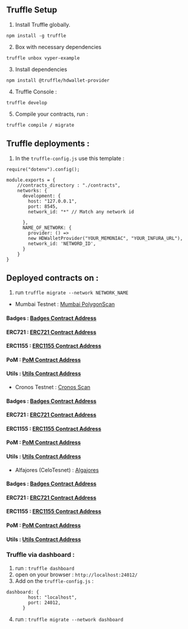 ## Truffle Setup 

1. Install Truffle globally.

`npm install -g truffle`

2. Box with necessary dependencies

`truffle unbox vyper-example`

3. Install dependencies 

``` npm install @truffle/hdwallet-provider ``` 

4. Truffle Console :

`truffle develop`

5. Compile your contracts, run :

`truffle compile / migrate`


## Truffle deployments :

1. In the ``` truffle-config.js ``` use this template : 

``` const HDWalletProvider = require('@truffle/hdwallet-provider');
require("dotenv").config();

module.exports = {
    //contracts_directory : "./contracts",
    networks: {
      development: {
        host: "127.0.0.1",
        port: 8545,
        network_id: "*" // Match any network id
        
      },
      NAME_OF_NETWORK: {
        provider: () =>
        new HDWalletProvider("YOUR_MEMONIAC", "YOUR_INFURA_URL"),
        network_id: 'NETWORD_ID',
      }
    }
}
``` 
## Deployed contracts on : 

1. run ``` truffle migrate --network NETWORK_NAME ``` 

- Mumbai Testnet : [Mumbai PolygonScan](https://mumbai.polygonscan.com/)

#### Badges : [Badges Contract Address](https://mumbai.polygonscan.com/address/0xdE2C80f7B58d0D6Aec27c81c102894C893152A0D)
#### ERC721 : [ERC721 Contract Address](https://mumbai.polygonscan.com/address/0xdC66bc5350899e7Ffb2b4912f63e0F63FE9E2fc7)
#### ERC1155 : [ERC1155 Contract Address](https://mumbai.polygonscan.com/address/0x8806936B652e4A87127a7C7ac3efd320eb8D86A5)
#### PoM : [PoM Contract Address](https://mumbai.polygonscan.com/address/0x637F7E9dE41Cf4d3ccfd5E43792c68390047eF11)
#### Utils : [Utils Contract Address](https://mumbai.polygonscan.com/address/0x86FcDcB1D5819835b790dD7feC89Ae8c890E2fF2)

- Cronos Testnet : [Cronos Scan](https://testnet.cronoscan.com/)

#### Badges : [Badges Contract Address]()
#### ERC721 : [ERC721 Contract Address]()
#### ERC1155 : [ERC1155 Contract Address]()
#### PoM : [PoM Contract Address]()
#### Utils : [Utils Contract Address]()

- Alfajores (CeloTesnet)  : [Algajores](https://alfajores-blockscout.celo-testnet.org/) 

#### Badges : [Badges Contract Address]()
#### ERC721 : [ERC721 Contract Address]()
#### ERC1155 : [ERC1155 Contract Address]()
#### PoM : [PoM Contract Address]()
#### Utils : [Utils Contract Address]()


### Truffle via dashboard : 

1. run : ``` truffle dashboard ```
2. open on your browser : ``` http://localhost:24012/ ``` 
3. Add on the ``` truffle-config.js ``` : 

``` 
dashboard: {
        host: "localhost",
        port: 24012,
      }
```

4. run : ``` truffle migrate --network dashboard ``` 




